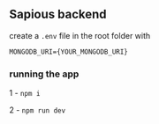 ## Sapious backend

create a `.env` file in the root folder with

```
MONGODB_URI={YOUR_MONGODB_URI}
```

### running the app

1 - `npm i`

2 - `npm run dev`

